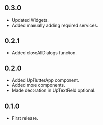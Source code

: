 ## 0.3.0
- Updated Widgets.
- Added manually adding required services.

## 0.2.1
- Added closeAllDialogs function.

## 0.2.0
- Added UpFlutterApp component.
- Added more components.
- Made decoration in UpTextField optional.

## 0.1.0
- First release.